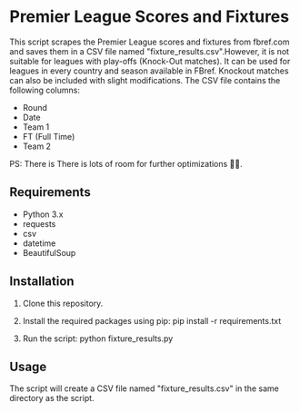 # Premier League Scores and Fixtures

This script scrapes the Premier League scores and fixtures from fbref.com and saves them in a CSV file named "fixture_results.csv".However, it
is not suitable for leagues with play-offs (Knock-Out matches). It can be used for leagues in every country and season available in FBref.
Knockout matches can also be included with slight modifications.
The CSV file contains the following columns:
- Round
- Date
- Team 1
- FT (Full Time)
- Team 2

PS: There is There is lots of room for further optimizations 🚀🚀.
## Requirements
- Python 3.x
- requests
- csv
- datetime
- BeautifulSoup

## Installation
1. Clone this repository.
2. Install the required packages using pip:
pip install -r requirements.txt

3. Run the script:
python fixture_results.py


## Usage
The script will create a CSV file named "fixture_results.csv" in the same directory as the script.
